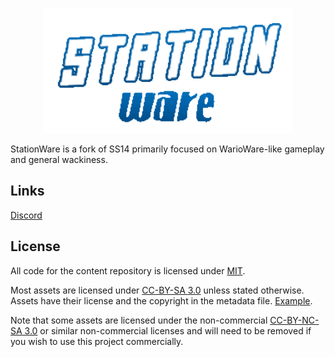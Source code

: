<p align="center"> <img alt="StationWare" width="400" height="200" src="Resources/Textures/Logo/logo.png" /></p>

StationWare is a fork of SS14 primarily focused on WarioWare-like gameplay and general wackiness.

## Links

[Discord](https://discord.gg/TutAsX6JnY)

## License

All code for the content repository is licensed under [MIT](https://github.com/space-wizards/space-station-14/blob/master/LICENSE.TXT).

Most assets are licensed under [CC-BY-SA 3.0](https://creativecommons.org/licenses/by-sa/3.0/) unless stated otherwise. Assets have their license and the copyright in the metadata file. [Example](https://github.com/space-wizards/space-station-14/blob/master/Resources/Textures/Objects/Tools/crowbar.rsi/meta.json).

Note that some assets are licensed under the non-commercial [CC-BY-NC-SA 3.0](https://creativecommons.org/licenses/by-nc-sa/3.0/) or similar non-commercial licenses and will need to be removed if you wish to use this project commercially.
